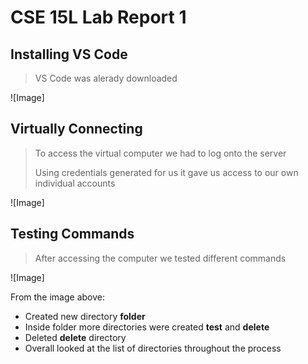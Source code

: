 # CSE 15L Lab Report 1

## Installing VS Code
>VS Code was alerady downloaded 

![Image] 

## Virtually Connecting
>To access the virtual computer we had to log onto the server 
>
>Using credentials generated for us it gave us access to our own individual accounts

![Image]

## Testing Commands
>After accessing the computer we tested different commands

![Image]

From the image above:
* Created new directory **folder** 
* Inside folder more directories were created **test** and **delete**
* Deleted **delete** directory
* Overall looked at the list of directories throughout the process
